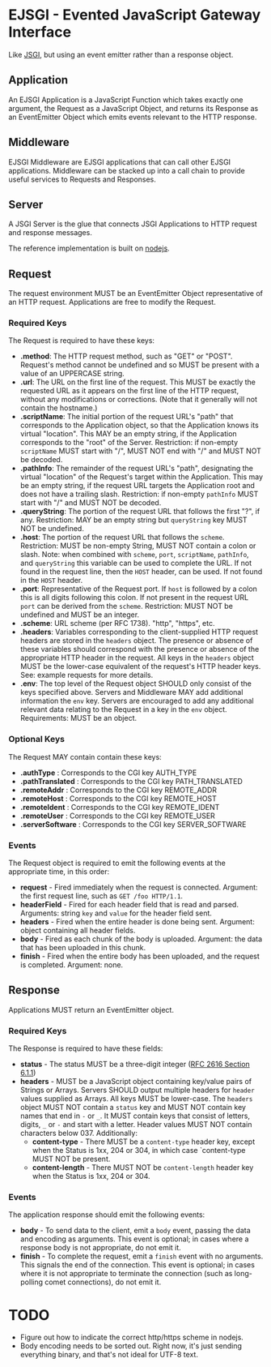 # EJSGI - Evented JavaScript Gateway Interface

Like [JSGI](http://wiki.commonjs.org/wiki/JSGI), but using an event emitter rather than a response object.

## Application

An EJSGI Application is a JavaScript Function which takes exactly one argument, the Request as a JavaScript Object, and returns its Response as an EventEmitter Object which emits events relevant to the HTTP response.

## Middleware

EJSGI Middleware are EJSGI applications that can call other EJSGI applications.  Middleware can be stacked up into a call chain to provide useful services to Requests and Responses.

## Server 

A JSGI Server is the glue that connects JSGI Applications to HTTP request and response messages.

The reference implementation is built on [nodejs](http://nodejs.org/).

## Request

The request environment MUST be an EventEmitter Object representative of an HTTP request. Applications are free to modify the Request.

### Required Keys

The Request is required to have these keys:

*  **.method**: The HTTP request method, such as "GET" or "POST". Request's method cannot be undefined and so MUST be present with a value of an UPPERCASE string.
* **.url**: The URL on the first line of the request. This MUST be exactly the requested URL as it appears on the first line of the HTTP request, without any modifications or corrections.  (Note that it generally will not contain the hostname.)
* **.scriptName**: The initial portion of the request URL's "path" that corresponds to the Application object, so that the Application knows its virtual "location". This MAY be an empty string, if the Application corresponds to the "root" of the Server. Restriction: if non-empty `scriptName` MUST start with "/", MUST NOT end with "/" and MUST NOT be decoded.
* **.pathInfo**: The remainder of the request URL's "path", designating the virtual "location" of the Request's target within the Application. This may be an empty string, if the request URL targets the Application root and does not have a trailing slash. Restriction: if non-empty `pathInfo` MUST start with "/" and MUST NOT be decoded.
* **.queryString**: The portion of the request URL that follows the first "?", if any. Restriction: MAY be an empty string but `queryString` key MUST NOT be undefined.
* **.host**: The portion of the request URL that follows the `scheme`. Restriction: MUST be non-empty String, MUST NOT contain a colon or slash. Note: when combined with `scheme`, `port`, `scriptName`, `pathInfo`, and `queryString` this variable can be used to complete the URL.  If not found in the request line, then the `HOST` header, can be used.  If not found in the `HOST` header.
* **.port**: Representative of the Request port. If `host` is followed by a colon this is all digits following this colon. If not present in the request URL `port` can be derived from the `scheme`. Restriction: MUST NOT be undefined and MUST be an integer.
* **.scheme**: URL scheme (per RFC 1738). "http", "https", etc.
* **.headers**: Variables corresponding to the client-supplied HTTP request headers are stored in the `headers` object. The presence or absence of these variables should correspond with the presence or absence of the appropriate HTTP header in the request. All keys in the `headers` object MUST be the lower-case equivalent of the request's HTTP header keys. See: example requests for more details. 
* **.env**: The top level of the Request object SHOULD only consist of the keys specified above. Servers and Middleware MAY add additional information the `env` key. Servers are encouraged to add any additional relevant data relating to the Request in a key in the `env` object. Requirements: MUST be an object.

### Optional Keys

The Request MAY contain contain these keys: 

* **.authType** : Corresponds to the CGI key AUTH_TYPE
* **.pathTranslated** : Corresponds to the CGI key PATH_TRANSLATED
* **.remoteAddr** : Corresponds to the CGI key REMOTE_ADDR
* **.remoteHost** : Corresponds to the CGI key REMOTE_HOST
* **.remoteIdent** : Corresponds to the CGI key REMOTE_IDENT
* **.remoteUser** : Corresponds to the CGI key REMOTE_USER
* **.serverSoftware** : Corresponds to the CGI key SERVER_SOFTWARE

### Events

The Request object is required to emit the following events at the appropriate time, in this order:

* **request** - Fired immediately when the request is connected.
  Argument: the first request line, such as `GET /foo HTTP/1.1`.
* **headerField** - Fired for each header field that is read and parsed.
  Arguments: string `key` and `value` for the header field sent.
* **headers** - Fired when the entire header is done being sent.
  Argument: object containing all header fields.
* **body** - Fired as each chunk of the body is uploaded.
  Argument: the data that has been uploaded in this chunk.
* **finish** - Fired when the entire body has been uploaded, and the request is completed.
  Argument: none.

## Response

Applications MUST return an EventEmitter object.

### Required Keys

The Response is required to have these fields:

* **status** -  The status MUST be a three-digit integer ([RFC 2616 Section 6.1.1](http://www.w3.org/Protocols/rfc2616/rfc2616-sec6.html#sec6.1.1))
* **headers** - MUST be a JavaScript object containing key/value pairs of Strings or Arrays. Servers SHOULD output multiple headers for `header` values supplied as Arrays. All keys MUST be lower-case. The `headers` object MUST NOT contain a `status` key and MUST NOT contain key names that end in `-` or `_`. It MUST contain keys that consist of letters, digits, `_` or `-` and start with a letter. Header values MUST NOT contain characters below 037.  Additionally:
  * **content-type** - There MUST be a `content-type` header key, except when the Status is 1xx, 204 or 304, in which case `content-type MUST NOT be present.
  * **content-length** - There MUST NOT be `content-length` header key when the Status is 1xx, 204 or 304.

### Events

The application response should emit the following events:

* **body** - To send data to the client, emit a `body` event, passing the data and encoding as arguments. This event is optional; in cases where a response body is not appropriate, do not emit it.
* **finish** - To complete the request, emit a `finish` event with no arguments.  This signals the end of the connection.  This event is optional; in cases where it is not appropriate to terminate the connection (such as long-polling comet connections), do not emit it.


# TODO

* Figure out how to indicate the correct http/https scheme in nodejs.
* Body encoding needs to be sorted out.  Right now, it's just sending everything binary, and that's not ideal for UTF-8 text.


